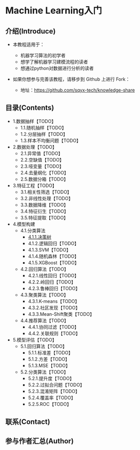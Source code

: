 # Machine Learning入门
## 介绍(Introduce)

* 本教程适用于：
  * 机器学习算法的初学者
  * 想学了解机器学习建模流程的读者
  * 想通过python对数据进行分析的读者

* 如果你想参与完善该教程，请移步到 Github 上进行 Fork：
  * 地址：https://github.com/sqyx-tech/knowledge-share



## 目录(Contents)

* 1.数据抽样【TODO】
  * 1.1.随机抽样【TODO】
  * 1.2.分层抽样【TODO】
  * 1.3.样本不均衡问题【TODO】
* 2.数据处理【TODO】
  * 2.1.异常值【TODO】
  * 2.2.空缺值【TODO】
  * 2.3.哑变量【TODO】
  * 2.4.去量纲化【TODO】
  * 2.5.数据分箱【TODO】
* 3.特征工程【TODO】
  * 3.1.相关性筛选【TODO】
  * 3.2.非线性处理【TODO】
  * 3.3.数据降维【TODO】
  * 3.4.特征衍生【TODO】
  * 3.5.特征提取【TODO】
* 4.模型构建
  * 4.1.分类算法
     * [4.1.1.决策树](https://github.com/sqyx-tech/knowledge-share/blob/master/reactor-start/docs/Operator.md)
     * 4.1.2.逻辑回归【TODO】
     * 4.1.3.SVM【TODO】
     * 4.1.4.随机森林【TODO】
     * 4.1.5.XGBoost【TODO】
  * 4.2.回归算法【TODO】
     * 4.2.1.线性回归【TODO】
     * 4.2.2.岭回归【TODO】
     * 4.2.3.鲁棒回归【TODO】
  * 4.3.聚类算法【TODO】
     * 4.3.1.K-means【TODO】
     * 4.3.2.社区发现【TODO】
     * 4.3.3.Mean-Shift聚类【TODO】
  * 4.4.推荐算法【TODO】
     * 4.4.1.协同过滤【TODO】
     * 4.4.2.关联规则【TODO】
* 5.模型评估【TODO】
  * 5.1.回归算法【TODO】
     * 5.1.1.标准差【TODO】
     * 5.1.2.方差【TODO】
     * 5.1.3.MSE【TODO】
  * 5.2.分类算法【TODO】
     * 5.2.1.提升度【TODO】
     * 5.2.2.过拟合问题【TODO】
     * 5.2.3.混淆矩阵【TODO】
     * 5.2.4.覆盖率【TODO】
     * 5.2.5.ROC【TODO】
 

## 联系(Contact)





## 参与作者汇总(Author)

